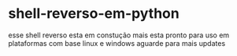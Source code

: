 # shell-reverso-em-python


esse shell reverso esta em constução mais esta pronto para uso em plataformas com base linux e windows aguarde para mais updates
